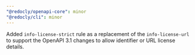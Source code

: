 ```yaml
---
"@redocly/openapi-core": minor
"@redocly/cli": minor
---
```


Added `info-license-strict` rule as a replacement of the `info-license-url` to support the OpenAPI 3.1 changes to allow identifier or URL license details.

